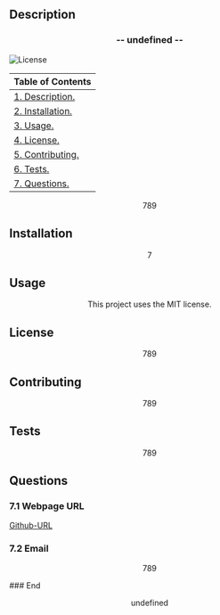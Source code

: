 
## Description

<h3 align="center">-- undefined --</h3>

![License](https://img.shields.io/badge/Lisence-789-orange)
   
  
  |  Table of Contents |
  | ----------- |
  | [1. Description.](#description)|
  | [2. Installation.](#installation) |
  | [3. Usage.](#usage)|
  | [4. License.](#licenses)|
  | [5. Contributing.](#contributing)|
  | [6. Tests.](#tests)|
  | [7. Questions.](#questions)|
    
  

  <p align="center">789</p>

  ## Installation

  <p align="center">7</p>

  ## Usage
  
  <p align="center">This project uses the MIT license.</p>

  ## License
  
  <p align="center">789</p>

  ## Contributing

  <p align="center">789</p>

  ## Tests

  <p align="center">789</p>

  ## Questions
  
  ### 7.1 Webpage URL
  [Github-URL](https://github.com/789)
  
  ### 7.2 Email
  <p align="center">789</p>
  ### End
  <p align="center">undefined</p>
